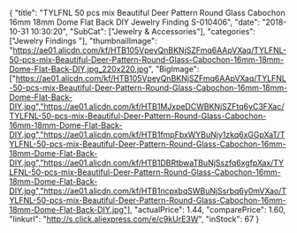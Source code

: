 {
	"title": "TYLFNL 50 pcs mix Beautiful Deer Pattern Round Glass Cabochon 16mm 18mm Dome Flat Back DIY Jewelry Finding S-010406",
	"date": "2018-10-31 10:30:20",
	"SubCat": ["Jewelry & Accessories"],
	"categories": ["Jewelry Findings "],
	"thumbnailImage": "https://ae01.alicdn.com/kf/HTB105VpeyQnBKNjSZFmq6AApVXaq/TYLFNL-50-pcs-mix-Beautiful-Deer-Pattern-Round-Glass-Cabochon-16mm-18mm-Dome-Flat-Back-DIY.jpg_220x220.jpg",
	"BigImage": ["https://ae01.alicdn.com/kf/HTB105VpeyQnBKNjSZFmq6AApVXaq/TYLFNL-50-pcs-mix-Beautiful-Deer-Pattern-Round-Glass-Cabochon-16mm-18mm-Dome-Flat-Back-DIY.jpg","https://ae01.alicdn.com/kf/HTB1MJxpeDCWBKNjSZFtq6yC3FXac/TYLFNL-50-pcs-mix-Beautiful-Deer-Pattern-Round-Glass-Cabochon-16mm-18mm-Dome-Flat-Back-DIY.jpg","https://ae01.alicdn.com/kf/HTB1fmpFbxWYBuNjy1zkq6xGGpXaT/TYLFNL-50-pcs-mix-Beautiful-Deer-Pattern-Round-Glass-Cabochon-16mm-18mm-Dome-Flat-Back-DIY.jpg","https://ae01.alicdn.com/kf/HTB1DBRtbwaTBuNjSszfq6xgfpXax/TYLFNL-50-pcs-mix-Beautiful-Deer-Pattern-Round-Glass-Cabochon-16mm-18mm-Dome-Flat-Back-DIY.jpg","https://ae01.alicdn.com/kf/HTB1ncpxbqSWBuNjSsrbq6y0mVXao/TYLFNL-50-pcs-mix-Beautiful-Deer-Pattern-Round-Glass-Cabochon-16mm-18mm-Dome-Flat-Back-DIY.jpg"],
	"actualPrice": 1.44,
	"comparePrice": 1.60,
	"linkurl": "http://s.click.aliexpress.com/e/c9kUrE3W",
	"inStock": 67
}
